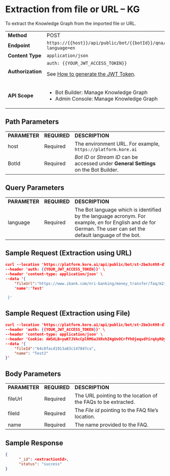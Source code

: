 # Extraction from file or URL – KG

To extract the Knowledge Graph from the imported file or URL.


<table>
  <tr>
   <td><strong>Method</strong>
   </td>
   <td>POST
   </td>
  </tr>
  <tr>
   <td><strong>Endpoint</strong>
   </td>
   <td><code>https://{{host}}/api/public/bot/{{botId}}/qna/import?language=en</code>
   </td>
  </tr>
  <tr>
   <td><strong>Content Type</strong>
   </td>
   <td><code>application/json</code>
   </td>
  </tr>
  <tr>
   <td><strong>Authorization</strong>
   </td>
   <td><code>auth: {{YOUR_JWT_ACCESS_TOKEN}}</code>
<p>
See <a href="../api-introduction/#generating-the-jwt-token">How to generate the JWT Token</a>.
   </td>
  </tr>
  <tr>
   <td><strong>API Scope</strong>
   </td>
   <td>
<ul>

<li>Bot Builder: Manage Knowledge Graph

<li>Admin Console: Manage Knowledge Graph
</li>
</ul>
   </td>
  </tr>
</table>

## Path Parameters

<table>
  <tr>
   <td><strong>PARAMETER</strong>
   </td>
   <td><strong>REQUIRED</strong>
   </td>
   <td><strong>DESCRIPTION</strong>
   </td>
  </tr>
  <tr>
   <td>host
   </td>
   <td>Required
   </td>
   <td>The environment URL. For example, <code>https://platform.kore.ai</code>
   </td>
  </tr>
  <tr>
   <td>BotId
   </td>
   <td>Required
   </td>
   <td><em>Bot ID</em> or <em>Stream ID</em> can be accessed under <strong>General Settings</strong> on the Bot Builder.
   </td>
  </tr>
</table>

## Query Parameters

<table>
  <tr>
   <td><strong>PARAMETER</strong>
   </td>
   <td><strong>REQUIRED</strong>
   </td>
   <td><strong>DESCRIPTION</strong>
   </td>
  </tr>
  <tr>
   <td>language
   </td>
   <td>Required
   </td>
   <td>The Bot language which is identified by the language acronym. For example, <em>en</em> for English and <em>de</em> for German. The user can set the default language of the bot.
   </td>
  </tr>
</table>

## Sample Request (Extraction using URL)


```json
curl --location 'https://platform.kore.ai/api/public/bot/st-2be3c498-d718-5160-853c-0166b82bc41c/qna/import?language=en' \
--header 'auth: {{YOUR_JWT_ACCESS_TOKEN}}' \
--header 'content-type: application/json' \
--data '{
    "fileUrl":"https://www.ibank.com/nri-banking/money_transfer/faq/m2i-rewards-program/loyalty-program.page%22, 
    "name":"Test"

 }'
```

## Sample Request (Extraction using File)

```json
curl --location 'https://platform.kore.ai/api/public/bot/st-2be3c498-d718-5160-853c-0166b82bc41c/qna/import?language=en' \
--header 'auth: {{YOUR_JWT_ACCESS_TOKEN}}' \
--header 'content-type: application/json' \
--header 'Cookie: AWSALB=ywKTJVAcCplRMGaJXRvhZ4gUvOCrfYhOjeqvdYirqAyRQyP9WpTDeNwZI1tDwgoP/CiA6G6j2DxXGWIbCEWdjaiq1ehA2Xo/YxwOBDi02Ix9cbcGYum8P1bxBSq1; AWSALBCORS=ywKTJVAcCplRMGaJXRvhZ4gUvOCrfYhOjeqvdYirqAyRQyP9WpTDeNwZI1tDwgoP/CiA6G6j2DxXGWIbCEWdjaiq1ehA2Xo/YxwOBDi02Ix9cbcGYum8P1bxBSq1' \
--data '{
    "fileId":"64c0facd1913a83c147847ca",
    "name": "Test2"
}'
```

## Body Parameters

<table>
  <tr>
   <td><strong>PARAMETER</strong>
   </td>
   <td><strong>REQUIRED</strong>
   </td>
   <td><strong>DESCRIPTION</strong>
   </td>
  </tr>
  <tr>
   <td>fileUrl
   </td>
   <td>Required
   </td>
   <td>The URL pointing to the location of the FAQs to be extracted.
   </td>
  </tr>
  <tr>
   <td>fileId
   </td>
   <td>Required
   </td>
   <td>The <em>File id</em> pointing to the FAQ file’s location.
   </td>
  </tr>
  <tr>
   <td>name
   </td>
   <td>Required
   </td>
   <td>The name provided to the FAQ.
   </td>
  </tr>
</table>

## Sample Response

```json
{ 
      "_id": <extractionId>, 
      "status": "success"
}
```